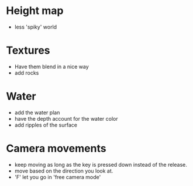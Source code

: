 
# Height map
* less 'spiky' world

# Textures
* Have them blend in a nice way
* add rocks

# Water
* add the water plan
* have the depth account for the water color
* add ripples of the surface

# Camera movements
* keep moving as long as the key is pressed down instead of the release.
* move based on the direction you look at.
* 'F' let you go in 'free camera mode'

